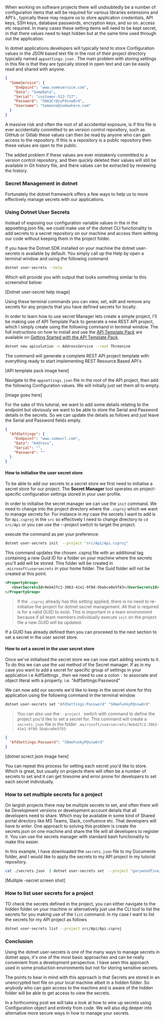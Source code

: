 When working on software projects there will undoubtedly be a number of configuration items that will be required for various libraries extensions and  API's , typically these may require us to store application credentials, API keys, SSH keys, database passwords, encryption keys, and so on. access etc required.  In many cases these setting items will need to be kept secret, in that there values need to kept hidden but at the same time used through out the application.  

In dotnet applications developers will typically tend to store Configuration values in the JSON based text file in the root of their project directory typically named `appsettings.json` . The main problem with storing settings in this file is that they are typically stored in open text and can be easily read and shared with anyone. 

```json
{
  "SomeService": {
    "Endpoint": "www.someservice.com",
    "Data": "SomeData",
    "Serial": "customer-512-717",
    "Password": "S0m3Cr@zyP4ssw0rd",
    "Username": "Someone@somewhere.com"
  }
}
```

A massive risk and often the root of all accidential exposure, is if this file is ever accidentally committed to an version control repository, such as GitHub or Gitlab these values can then be read by anyone who can gain access to the repository. If this is a repository is a public repository then these values are open to the public.

The added problem if these values are ever mistakenly committed to a version control repository, and then quickly deleted their values will still be available in Git history file, and there values can be extracted by reviewing the history. 

### Secret Management in dotnet

Fortunately the dotnet framework offers a few ways to help us to more effectively manage secrets with our applications. 

### Using Dotnet User Secrets

Instead of exposing our configuration variable values in the in the appsetting.json file, we could make use of the dotnet CLI functionality to add secrets to a secret repository on our machine and access them withing our code  without keeping them in the project folder.

If you have the Dotnet SDK installed on your machine the dotnet user-secrets is available by default. You simply call up the Help by open a terminal window and using the following command

```sh
dotnet user-secrets --help
```

Which will provide you with output that looks something similar to this screenshot below:

[Dotnet user-secret help image]

Using these terminal commands you can view, set, edit and remove any secrets for any projects that you have defined secrets for locally.

In order to learn how to use secret Manager lets create a simple project, I'll be making use of API Template Pack to generate a new REST API project, which I simply create using the following command in terminal window. The full instructions on how to install and use the [API Template Pack](https://www.apitemplatepack.com/) are available on [Getting Started with the API Template Pack](https://www.apitemplatepack.com/docs/getting-started).

```sh
dotnet new apisolution -n AddressService --root Threenine
```

The command will generate a complete REST API project template with everything ready to start implementing REST Resource Based API's

[API template pack image here]


Navigate to the `appsettings.json` file in the root of the API project, then add the following Configuration values.  We will initially just set them all to empty.

[image goes here]

For the sake of this tutorial, we want to add some details relating to the endpoint but obviously we want to be able to store the Serial and Password details in the secrets. So we can update the details as follows and just leave the Serial and Password fields empty.

```json
{
  "AfdSettings": {
    "Endpoint": "www.someurl.com",
    "Data": "Address",
    "Serial": "",
    "Password": ""
  }
}
```

#### How to initialise the user secret store

To be able to add our secrets to a secret store we first need to initialise a secret store for our project. The **Secret Manager** tool operates on project-specific configuration settings stored in your user profile.

In order to initialise the secret manager we can use the `init` command. We need to change into the project directory where the `.csproj` which we want to manage secrets for. For instance in my case the secrets I want to add is for `Api.csproj` in the `src` so effectively I need to change directory to `cd src/Api`  or you can use the --project switch to target the project.

execute the command as per your preference:



```sh
dotnet user-secrets init  --project "src/Api/Api.csproj"
```

This command updates the chosen .csproj file with an additional tag containing a new Guid ID for a folder on your machine where the secrets you'll add will be stored. This folder will be created in `.microsoft\usersecrets` in your home folder.  The Guid folder will not be created at this point.


```xml
<PropertyGroup>  
   <UserSecretsId>9eb42fc1-3963-41e1-9f8d-5babce0e5f83</UserSecretsId>
</PropertyGroup>
```

> If the `.csproj` already has this setting applied, there is no need to re-initialise the project for dotnet secret management. All that is required is for a valid GUID to exist.  This is important in a team environment because if all team members individually execute `init` on the project file a new GUID will be updated.

If a GUID has already defined then you can proceeed to the next section to set a secret in the user secret store.


#### How to set a secret in the user secret store

Once we've initialised the secret store we can now start adding secrets to it.  To do this we can use the `add` method of the Secret manager. If as in my case you want to add a secret for specific group of settings in your application i.e AdfSettings , then we need to use a colon `:` to associate and object literal with a property.  i.e. "AdfSettings:Password"
 
We can now add our secrets we'd like to keep in the secret store for this application using the following command in the terminal window

```sh
dotnet user-secrets set "AfdSettings:Password" "S0meFunkyP@ssw0rd"

```
> You can also use the `--project ` switch with command to define the project you'd like to set a secret for.
This command will create a `secrets.json` file in the folder `.microsoft/usersecrets/9eb42fc1-3963-41e1-9f8d-5babce0e5f83`  

```json
﻿{
  "AfdSettings:Password": "S0meFunkyP@ssw0rd"
}
```

[dotnet screct json image here]


You can repeat this process for setting each secret you'd like to store. Which is great, but usually on projects there will often be a number of secrets to set and it can get tiresome and error prone for developers to set each secret individually.

### How to set multiple secrets for a project

On largish projects there may be multiple secrets to set, and often there will be Development versions or development account details that all developers need to share. Which may be available in some kind of Shared portal directory like MS Teams, Slack, confluence etc. That developers will have to enter.  One approach to solving this problem is create the secrets.json on one machine and share the file will all developers to register it. You can use the secrets manager with standard bash functionality to make this easier.

In this example, I have downloaded the `secrets.json` file to my Documents folder, and I would like to apply the secrets to my API project in my tutorial repository.

```sh
cat ./secrets.json  | dotnet user-secrets set  --project "garywoodfine/Blog-Tutorials/how-to-manage-secrets-in-dotnet/code/AddressService/src/Api/Api.csproj"
```

[Mulitple -secret screen shot]

### How to list user secrets for a project
 
 TO check the secrets defined in the project, you can either navigate to the hidden folder on your machine or alternatively just use the CLI tool to list the secrets for you making use of the `list` command.
 In my case I want to list the secrets for my API project as follows
 
 ```sh
 dotnet user-secrets list --project src/Api/Api.csproj 

 ```

### Conclusion

Using the dotnet user-secrets is one of the many ways to manage secrets in dotnet apps, it's one of the most basic approaches and can be really convenient from a development perspective.  I have seen this approach used in some production environments but not for storing sensitive secrets.

The points to bear in mind with this approach is that Secrets are stored in an unencrypted text file on your local machine albeit in a hidden folder.  So anybody who can gain access to the machine and is aware of the hidden folder will be able to get access to view the secrets.

In a forthcoming post we will take a look at how to wire up secrets using Configuration object and entirely from code.  We will also dig deeper into alternative more secure ways in how to manage your secrets.

